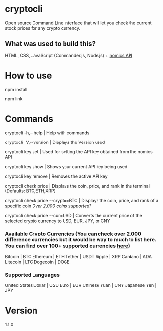 # cryptocli

Open source Command Line Interface that will let you check the current stock prices for any crypto currency.

## What was used to build this?

HTML, CSS, JavaScript (Commander.js, Node.js) + [nomics API](https://p.nomics.com/cryptocurrency-bitcoin-api)

# How to use

npm install

npm link

# Commands

cryptocli -h,--help | Help with commands

cryptocli -V,--version | Displays the Version used

cryptocli key set | Used for setting the API key obtained from the nomics API

cryptocli key show | Shows your current API key being used

cryptocli key remove | Removes the active API key

cryptocli check price | Displays the coin, price, and rank in the terminal (Defaults: BTC,ETH,XRP)

cryptocli check price --crypto=BTC | Displays the coin, price, and rank of a specific coin _*Over 2,000 coins supported!*_

cryptocli check price --cur=USD | Converts the current price of the selected crypto currency to USD, EUR, JPY, or CNY

### Available Crypto Currencies (You can check over 2,000 difference currencies but it would be way to much to list here. You can find over 100+ supported currencies [here](https://github.com/GhostlyPy/cryptocli/blob/master/List/Supported_Currencies.csv))

Bitcoin | BTC
Ethereum | ETH
Tether | USDT
Ripple | XRP
Cardano | ADA
Litecoin | LTC
Dogecoin | DOGE

### Supported Languages

United States Dollar | USD
Euro | EUR
Chinese Yuan | CNY
Japanese Yen | JPY

# Version

1.1.0

